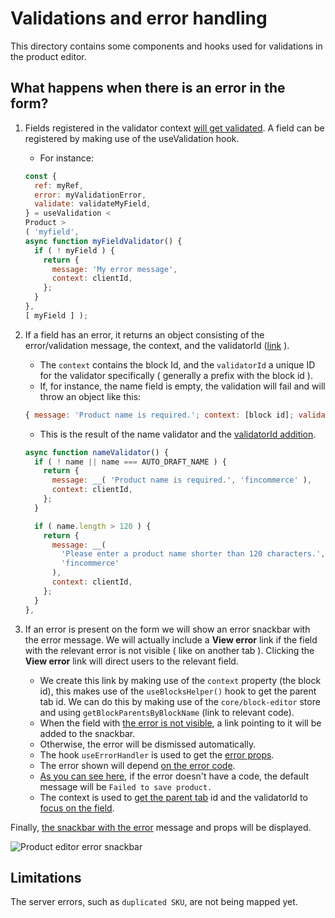 # Validations and error handling

This directory contains some components and hooks used for validations in the product editor.

## What happens when there is an error in the form?

1. Fields registered in the validator context [will get validated](https://github.com/dieselfox1/fincommerce/blob/trunk/packages/js/product-editor/src/contexts/validation-context/validation-provider.tsx#L87-L110). A field can be registered by making use of the useValidation hook.
    - For instance:

    ```javascript
    const {
      ref: myRef,
      error: myValidationError,
      validate: validateMyField,
    } = useValidation <
    Product >
    ( 'myfield',
    async function myFieldValidator() {
      if ( ! myField ) {
        return {
          message: 'My error message',
          context: clientId,
        };
      }
    },
    [ myField ] );
    ```

2. If a field has an error, it returns an object consisting of the error/validation message, the context, and the validatorId ([link](https://github.com/dieselfox1/fincommerce/blob/trunk/packages/js/product-editor/src/contexts/validation-context/validation-provider.tsx#L74) ).
    - The `context` contains the block Id, and the `validatorId` a unique ID for the validator specifically ( generally a prefix with the block id ).
    - If, for instance, the name field is empty, the validation will fail and will throw an object like this:

    ```javascript
    { message: 'Product name is required.'; context: [block id]; validatorId: [prefix + block id] }
    ```

    - This is the result of the name validator and the [validatorId addition](https://github.com/dieselfox1/fincommerce/blob/trunk/packages/js/product-editor/src/contexts/validation-context/validation-provider.tsx#L69).

    ```javascript
    async function nameValidator() {
      if ( ! name || name === AUTO_DRAFT_NAME ) {
        return {
          message: __( 'Product name is required.', 'fincommerce' ),
          context: clientId,
        };
      }

      if ( name.length > 120 ) {
        return {
          message: __(
            'Please enter a product name shorter than 120 characters.',
            'fincommerce'
          ),
          context: clientId,
        };
      }
    },
    ```

3. If an error is present on the form we will show an error snackbar with the error message. We will actually include a **View error** link if the field with the relevant error is not visible ( like on another tab ). Clicking the **View error** link will direct users to the relevant field.
    - We create this link by making use of the `context` property (the block id), this makes use of the `useBlocksHelper()` hook to get the parent tab id. We can do this by making use of the `core/block-editor` store and using `getBlockParentsByBlockName` (link to relevant code).
    - When the field with [the error is not visible](https://github.com/dieselfox1/fincommerce/blob/trunk/packages/js/product-editor/src/hooks/use-error-handler.ts#L105), a link pointing to it will be added to the snackbar.
    - Otherwise, the error will be dismissed automatically.
    - The hook `useErrorHandler` is used to get the [error props](https://github.com/dieselfox1/fincommerce/blob/trunk/packages/js/product-editor/src/hooks/use-error-handler.ts#L79).
    - The error shown will depend [on the error code](https://github.com/dieselfox1/fincommerce/blob/trunk/packages/js/product-editor/src/hooks/use-error-handler.ts#L92).
    - [As you can see here](https://github.com/dieselfox1/fincommerce/blob/trunk/packages/js/product-editor/src/hooks/use-error-handler.ts#L157-L162), if the error doesn't have a code, the default message will be `Failed to save product.`
    - The context is used to [get the parent tab](https://github.com/dieselfox1/fincommerce/blob/trunk/packages/js/product-editor/src/hooks/use-blocks-helper/use-blocks-helper.ts#L7) id and the validatorId to [focus on the field](https://github.com/dieselfox1/fincommerce/blob/trunk/packages/js/product-editor/src/hooks/use-error-handler.ts#L68).

Finally, [the snackbar with the error](https://github.com/dieselfox1/fincommerce/blob/trunk/packages/js/product-editor/src/components/header/publish-button/publish-button.tsx#L70) message and props will be displayed.

![Product editor error snackbar](https://developer.fincommerce.com/wp-content/uploads/sites/2/2024/07/product-editor-error-snack-bar-e1721670028482.png)

## Limitations

The server errors, such as `duplicated SKU`, are not being mapped yet.

